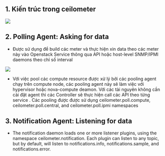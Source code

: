 


## 1. Kiến trúc trong ceilometer 


![](https://docs.openstack.org/ceilometer/rocky/_images/ceilo-arch.png)


## 2. Polling Agent: Asking for data

- Được sử dụng để build các meter và thực hiện xin data theo  các meter này vào Openstack Service thông qua API hoặc host-level SNMP/IPMI daemons theo chỉ số interval 


![](https://docs.openstack.org/ceilometer/rocky/_images/2-2-collection-poll.png)

- Với việc pool các compute resource được xử lý bởi các pooling agent chạy trên compute node, các pooling agent này sẽ làm việc với hypervisor hoặc nova-compute deamon. Với các tài nguyên không cần cài đặt agent thì các Controller sẽ thực hiện call các API theo từng service . Các pooling được được sử dụng ceilometer.poll.compute, ceilometer.poll.central, and ceilometer.poll.ipmi namespaces

## 3. Notification Agent: Listening for data


- The notification daemon loads one or more listener plugins, using the namespace ceilometer.notification. Each plugin can listen to any topic, but by default, will listen to notifications.info, notifications.sample, and notifications.error. 